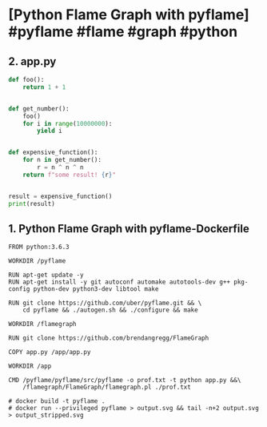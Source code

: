 # [Python Flame Graph with pyflame] #pyflame #flame #graph #python

## 2. app.py

```python
def foo():
    return 1 + 1


def get_number():
    foo()
    for i in range(10000000):
        yield i


def expensive_function():
    for n in get_number():
        r = n ^ n ^ n
    return f"some result! {r}"


result = expensive_function()
print(result)
```

## 1. Python Flame Graph with pyflame-Dockerfile

```text
FROM python:3.6.3

WORKDIR /pyflame

RUN apt-get update -y
RUN apt-get install -y git autoconf automake autotools-dev g++ pkg-config python-dev python3-dev libtool make

RUN git clone https://github.com/uber/pyflame.git && \
    cd pyflame && ./autogen.sh && ./configure && make

WORKDIR /flamegraph

RUN git clone https://github.com/brendangregg/FlameGraph

COPY app.py /app/app.py

WORKDIR /app

CMD /pyflame/pyflame/src/pyflame -o prof.txt -t python app.py &&\
    /flamegraph/FlameGraph/flamegraph.pl ./prof.txt

# docker build -t pyflame .
# docker run --privileged pyflame > output.svg && tail -n+2 output.svg > output_stripped.svg
```

